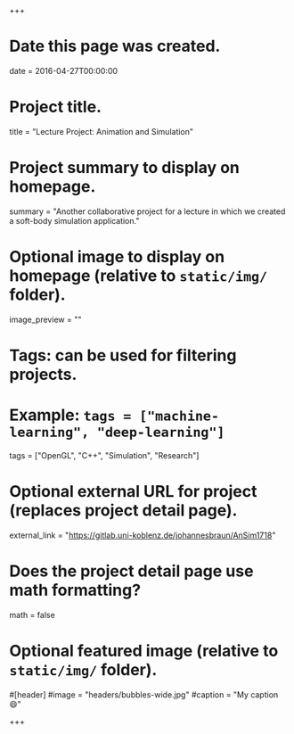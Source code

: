 +++
# Date this page was created.
date = 2016-04-27T00:00:00

# Project title.
title = "Lecture Project: Animation and Simulation"

# Project summary to display on homepage.
summary = "Another collaborative project for a lecture in which we created a soft-body simulation application."

# Optional image to display on homepage (relative to `static/img/` folder).
image_preview = ""

# Tags: can be used for filtering projects.
# Example: `tags = ["machine-learning", "deep-learning"]`
tags = ["OpenGL", "C++", "Simulation", "Research"]

# Optional external URL for project (replaces project detail page).
external_link = "https://gitlab.uni-koblenz.de/johannesbraun/AnSim1718"

# Does the project detail page use math formatting?
math = false

# Optional featured image (relative to `static/img/` folder).
#[header]
#image = "headers/bubbles-wide.jpg"
#caption = "My caption :smile:"

+++
